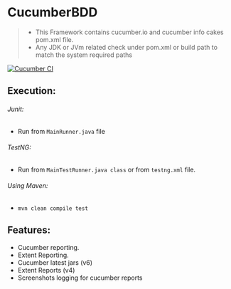 # CucumberBDD
> * This Framework contains cucumber.io and cucumber info cakes pom.xml file.
> * Any JDK or JVm related check under pom.xml or build path to match the system required paths

[![Cucumber CI](https://github.com/Damm999/CucumberBDD/actions/workflows/CI.yml/badge.svg)](https://github.com/Damm999/CucumberBDD/actions/workflows/CI.yml)


## Execution: 
###### Junit:
* Run from `MainRunner.java` file

###### TestNG:
* Run from `MainTestRunner.java class` or from `testng.xml` file.

###### Using Maven:
* `mvn clean compile test`

## Features:
* Cucumber reporting.
* Extent Reporting.
* Cucumber latest jars (v6)
* Extent Reports (v4)
* Screenshots logging for cucumber reports 
